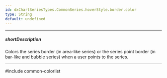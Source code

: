 ```yaml
---
id: dxChartSeriesTypes.CommonSeries.hoverStyle.border.color
type: String
default: undefined
---
```

---
##### shortDescription
Colors the series border (in area-like series) or the series point border (in bar-like and bubble series) when a user points to the series.

---
#include common-colorlist